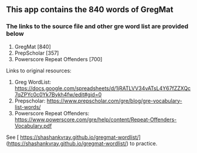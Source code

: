 ## This app contains the 840 words of GregMat 
### The links to the source file and other gre word list are provided below

1. GregMat [840]
2. PrepScholar [357]
3. Powerscore Repeat Offenders [700]


Links to original resources:
1. Greg WordList: https://docs.google.com/spreadsheets/d/1jRATLVV34vATsL4Y67fZZXQc7qZPYc0c0Yk7Bykh4fw/edit#gid=0
2. Prepscholar: https://www.prepscholar.com/gre/blog/gre-vocabulary-list-words/
3. Powerscore Repeat Offenders: https://www.powerscore.com/gre/help/content/Repeat-Offenders-Vocabulary.pdf

See [ https://shashankvray.github.io/gregmat-wordlist/] (https://shashankvray.github.io/gregmat-wordlist/) to practice.
